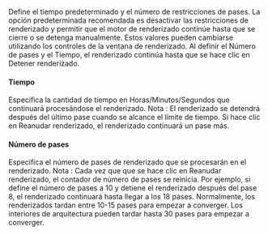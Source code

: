 Define el tiempo predeterminado y el número de restricciones de pases. La opción predeterminada recomendada es desactivar las restricciones de renderizado y permitir que el motor de renderizado continúe hasta que se cierre o se detenga manualmente. Estos valores pueden cambiarse utilizando los controles de la ventana de renderizado. Al definir el Número de pases y el Tiempo, el renderizado continúa hasta que se hace clic en Detener renderizado.

#### Tiempo
Especifica la cantidad de tiempo en Horas/Minutos/Segundos que continuará procesándose el renderizado. Nota : El renderizado se detendrá después del último pase cuando se alcance el límite de tiempo. Si hace clic en Reanudar renderizado, el renderizado continuará un pase más.

#### Número de pases
Especifica el número de pases de renderizado que se procesarán en el renderizado. Nota : Cada vez que que se hace clic en Reanudar renderizado, el contador de número de pases se reinicia. Por ejemplo, si define el número de pases a 10 y detiene el renderizado después del pase 8, el renderizado continuará hasta llegar a los 18 pases. Normalmente, los renderizados tardan entre 10-15 pases para empezar a converger. Los interiores de arquitectura pueden tardar hasta 30 pases para empezar a converger.